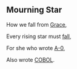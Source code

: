 ## Mourning Star

How we fall from [Grace](https://en.wikipedia.org/wiki/Grace_Hopper),

Every rising star must [fall](https://dl.acm.org/doi/pdf/10.1145/800025.1198341),

For she who wrote [A-0](https://en.wikipedia.org/wiki/A-0_System),

Also wrote [COBOL](https://en.wikipedia.org/wiki/COBOL).
